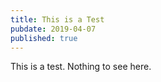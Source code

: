 ```yaml
---
title: This is a Test
pubdate: 2019-04-07
published: true
---
```


This is a test. Nothing to see here.
